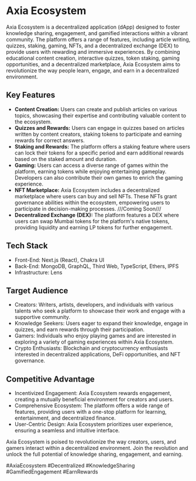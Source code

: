 # Axia Ecosystem

Axia Ecosystem is a decentralized application (dApp) designed to foster knowledge sharing, engagement, and gamified interactions within a vibrant community. The platform offers a range of features, including article writing, quizzes, staking, gaming, NFTs, and a decentralized exchange (DEX) to provide users with rewarding and immersive experiences. By combining educational content creation, interactive quizzes, token staking, gaming opportunities, and a decentralized marketplace, Axia Ecosystem aims to revolutionize the way people learn, engage, and earn in a decentralized environment.

## Key Features

- **Content Creation:** Users can create and publish articles on various topics, showcasing their expertise and contributing valuable content to the ecosystem.
- **Quizzes and Rewards:** Users can engage in quizzes based on articles written by content creators, staking tokens to participate and earning rewards for correct answers.
- **Staking and Rewards:** The platform offers a staking feature where users can lock their tokens for a specific period and earn additional rewards based on the staked amount and duration.
- **Gaming:** Users can access a diverse range of games within the platform, earning tokens while enjoying entertaining gameplay. Developers can also contribute their own games to enrich the gaming experience.
- **NFT Marketplace:** Axia Ecosystem includes a decentralized marketplace where users can buy and sell NFTs. These NFTs grant governance abilities within the ecosystem, empowering users to participate in decision-making processes. ///Coming Soon///
- **Decentralized Exchange (DEX):** The platform features a DEX where users can swap Mumbai tokens for the platform's native tokens, providing liquidity and earning LP tokens for further engagement.

## Tech Stack

- Front-End: Next.js (React), Chakra UI
- Back-End: MongoDB, GraphQL, Third Web, TypeScript, Ethers, IPFS
- Infrastructure: Lens

## Target Audience

- Creators: Writers, artists, developers, and individuals with various talents who seek a platform to showcase their work and engage with a supportive community.
- Knowledge Seekers: Users eager to expand their knowledge, engage in quizzes, and earn rewards through their participation.
- Gamers: Individuals who enjoy playing games and are interested in exploring a variety of gaming experiences within Axia Ecosystem.
- Crypto Enthusiasts: Blockchain and cryptocurrency enthusiasts interested in decentralized applications, DeFi opportunities, and NFT governance.

## Competitive Advantage

- Incentivized Engagement: Axia Ecosystem rewards engagement, creating a mutually beneficial environment for creators and users.
- Comprehensive Ecosystem: The platform offers a wide range of features, providing users with a one-stop platform for learning, entertainment, and decentralized finance.
- User-Centric Design: Axia Ecosystem prioritizes user experience, ensuring a seamless and intuitive interface.

Axia Ecosystem is poised to revolutionize the way creators, users, and gamers interact within a decentralized environment. Join the revolution and unlock the full potential of knowledge sharing, engagement, and earning.

#AxiaEcosystem #Decentralized #KnowledgeSharing #GamifiedEngagement #EarnRewards
